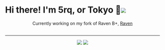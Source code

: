 <p align="center">
<h1>Hi there! I'm 5rq, or Tokyo 👋<img src="https://hits.link/hits?url=https://github.com/5rq&bgLeft=444444&bgRight=031e87&label=visits"/></h1>
</p>

<p align="center">
Currently working on my fork of Raven B+, <a href="https://github.com/5rq/Raven">Raven</a><br/>
<br/>
</p>

---
<p align="center">
<img src="https://lanyard.cnrad.dev/api/774299626697523200?hideDiscrim=true"/> <img src="https://lanyard.cnrad.dev/api/952160535493885992?hideDiscrim=true"/>
</p>
